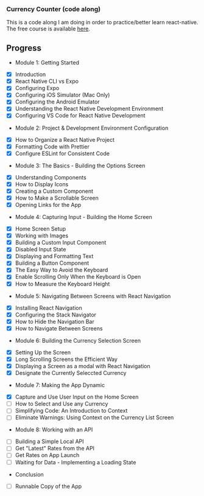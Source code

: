 ### Currency Counter (code along)

This is a code along I am doing in order to practice/better learn react-native.  The free course is available [here](https://learn.reactnativeschool.com/courses/enrolled/175915).

## Progress

* Module 1: Getting Started
- [x] Introduction
- [x] React Native CLI vs Expo
- [x] Configuring Expo
- [x] Configuring iOS Simulator (Mac Only)
- [x] Configuring the Android Emulator
- [x] Understanding the React Native Development Environment
- [x] Configuring VS Code for React Native Development
* Module 2: Project & Development Environment Configuration
- [x] How to Organize a React Native Project
- [x] Formatting Code with Prettier
- [x] Configure ESLint for Consistent Code
* Module 3: The Basics - Building the Options Screen
- [x] Understanding Components
- [x] How to Display Icons
- [x] Creating a Custom Component
- [x] How to Make a Scrollable Screen
- [x] Opening Links for the App
* Module 4: Capturing Input - Building the Home Screen
- [x] Home Screen Setup
- [x] Working with Images
- [x] Building a Custom Input Component
- [x] Disabled Input State
- [x] Displaying and Formatting Text
- [x] Building a Button Component
- [x] The Easy Way to Avoid the Keyboard
- [x] Enable Scrolling Only When the Keyboard is Open
- [x] How to Measure the Keyboard Height
* Module 5: Navigating Between Screens with React Navigation
- [x] Installing React Navigation
- [x] Configuring the Stack Navigator
- [x] How to Hide the Navigation Bar
- [x] How to Navigate Between Screens
* Module 6: Building the Currency Selection Screen
- [x] Setting Up the Screen
- [x] Long Scrolling Screens the Efficient Way
- [x] Displaying a Screen as a modal with React Navigation
- [x] Designate the Currently Seleccted Currency
* Module 7: Making the App Dynamic
- [x] Capture and Use User Input on the Home Screen
- [ ] How to Select and Use any Currency
- [ ] Simplifying Code: An Introduction to Context
- [ ] Eliminate Warnings: Using Context on the Currency List Screen
* Module 8: Working with an API
- [ ] Building a Simple Local API
- [ ] Get "Latest" Rates from the API
- [ ] Get Rates on App Launch
- [ ] Waiting for Data - Implementing a Loading State
* Conclusion
- [ ] Runnable Copy of the App